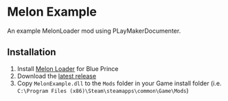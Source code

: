 # Melon Example

An example MelonLoader mod using PLayMakerDocumenter.

## Installation

1. Install [Melon Loader](https://melonwiki.xyz/#/?id=automated-installation) for Blue Prince
1. Download the [latest release](https://github.com/markekraus/MelonExample/releases)
1. Copy `MelonExample.dll` to the `Mods` folder in your Game install folder (i.e. `C:\Program Files (x86)\Steam\steamapps\common\Game\Mods`)
